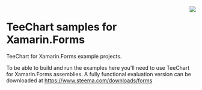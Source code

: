 <a href="https://www.steema.com/product/forms">
<img align="right" src="http://www.teechart.net/img/logos/teechart_forms.png">
</a>

TeeChart samples for Xamarin.Forms
=============================

TeeChart for Xamarin.Forms example projects.

To be able to build and run the examples here you'll need to use TeeChart for Xamarin.Forms assemblies. A fully functional evaluation version can be downloaded at https://www.steema.com/downloads/forms
